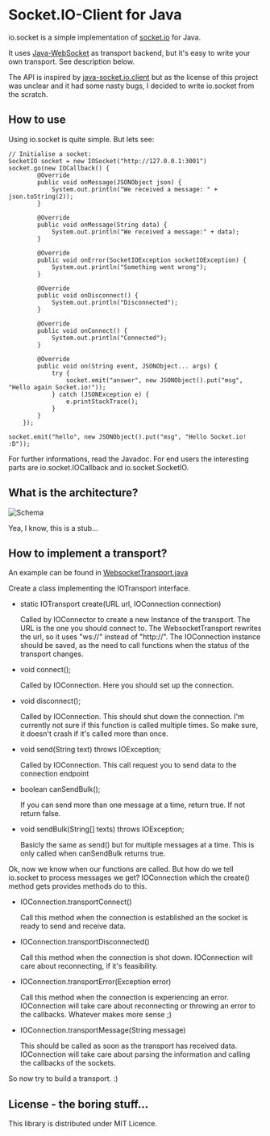# Socket.IO-Client for Java

io.socket is a simple implementation of [socket.io](http://socket.io) for Java.

It uses [Java-WebSocket](https://github.com/TooTallNate/Java-WebSocket) as transport backend, but it's easy
to write your own transport. See description below.

The API is inspired by [java-socket.io.client](https://github.com/benkay/java-socket.io.client) but as the license
of this project was unclear and it had some nasty bugs, I decided to write io.socket from the scratch.

## How to use

Using io.socket is quite simple. But lets see:

	// Initialise a socket:
	SocketIO socket = new IOSocket("http://127.0.0.1:3001")
	socket.go(new IOCallback() {
			@Override
			public void onMessage(JSONObject json) {
				System.out.println("We received a message: " + json.toString(2));
			}
			
			@Override
			public void onMessage(String data) {
				System.out.println("We received a message:" + data);
			}
			
			@Override
			public void onError(SocketIOException socketIOException) {
				System.out.println("Something went wrong");
			}
			
			@Override
			public void onDisconnect() {
				System.out.println("Disconnected");
			}
			
			@Override
			public void onConnect() {
				System.out.println("Connected");
			}
			
			@Override
			public void on(String event, JSONObject... args) {
				try {
					socket.emit("answer", new JSONObject().put("msg", "Hello again Socket.io!"));
				} catch (JSONException e) {
					e.printStackTrace();
				}
			}
		});
	
	socket.emit("hello", new JSONObject().put("msg", "Hello Socket.io! :D"));
	
For further informations, read the Javadoc. For end users the interesting parts are io.socket.IOCallback and io.socket.SocketIO.

## What is the architecture?
![Schema](tree/master/doc/schema.png)

Yea, I know, this is a stub...

## How to implement a transport?

An example can be found in [WebsocketTransport.java](tree/master/src/io/socket/transports/WebsocketTransport.java)

Create a class implementing the IOTransport interface.

 * static IOTransport create(URL url, IOConnection connection)
 
   Called by IOConnector to create a new Instance of the transport. The URL is the one you should connect to. The WebsocketTransport
   rewrites the url, so it uses "ws://" instead of "http://". The IOConnection instance should be saved, as the need to call functions
   when the status of the transport changes.
 
 * void connect();

   Called by IOConnection. Here you should set up the connection.

 * void disconnect();

   Called by IOConnection. This should shut down the connection. I'm currently not sure if this function is called multiple times.
   So make sure, it doesn't crash if it's called more than once.

 * void send(String text) throws IOException;

   Called by IOConnection. This call request you to send data to the connection endpoint

 * boolean canSendBulk();
 
   If you can send more than one message at a time, return true. If not return false.

 * void sendBulk(String[] texts) throws IOException;

   Basicly the same as send() but for multiple messages at a time. This is only called when canSendBulk returns true.
   
Ok, now we know when our functions are called. But how do we tell io.socket to process messages we get? IOConnection which the
create() method gets provides methods do to this.

 * IOConnection.transportConnect()
 
   Call this method when the connection is established an the socket is ready to send and receive data.
   
 * IOConnection.transportDisconnected()
   
   Call this method when the connection is shot down. IOConnection will care about reconnecting, if it's feasibility.
   
 * IOConnection.transportError(Exception error)
 
   Call this method when the connection is experiencing an error. IOConnection will take care about reconnecting or throwing an
   error to the callbacks. Whatever makes more sense ;)
   
 * IOConnection.transportMessage(String message)
 
   This should be called as soon as the transport has received data. IOConnection will take care about parsing the information and
   calling the callbacks of the sockets.
   
So now try to build a transport. :)

## License - the boring stuff...

This library is distributed under MIT Licence.